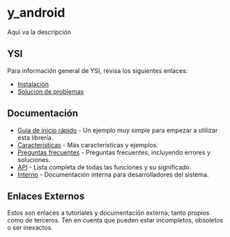 # y_android

Aquí va la descripción

## YSI

Para información general de YSI, revisa los siguientes enlaces:

* [Instalación](../instalacion.md)
* [Solución de problemas](../solucion-problemas.md)

## Documentación

* [Guía de inicio rápido](y_android/inicio-rapido.md) - Un ejemplo muy simple para empezar a utilizar esta librería.
* [Características](y_android/caracteristicas.md) - Más características y ejemplos.
* [Preguntas frecuentes](y_android/preguntas-frecuentes.md) - Preguntas frecuentes, incluyendo errores y soluciones.
* [API](y_android/api.md) - Lista completa de todas las funciones y su significado.
* [Interno](y_android/interno.md) - Documentación interna para desarrolladores del sistema.

## Enlaces Externos

Estos son enlaces a tutoriales y documentación externa; tanto propios como de terceros. Ten en cuenta que pueden estar incompletos, obsoletos o ser inexactos.

